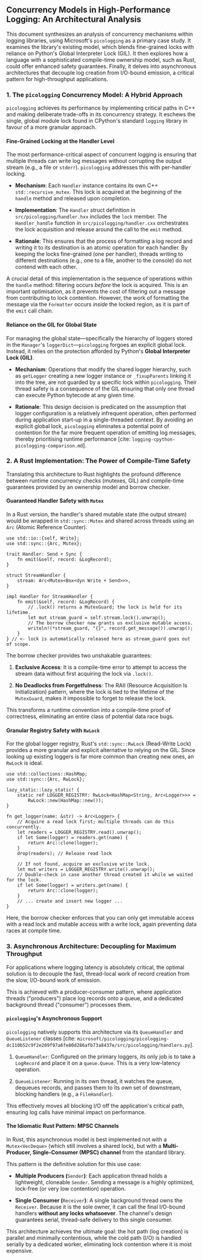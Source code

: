 ## Concurrency Models in High-Performance Logging: An Architectural Analysis

This document synthesizes an analysis of concurrency mechanisms within logging libraries, using Microsoft's `picologging` as a primary case study. It examines the library's existing model, which blends fine-grained locks with reliance on Python's Global Interpreter Lock (GIL). It then explores how a language with a sophisticated compile-time ownership model, such as Rust, could offer enhanced safety guarantees. Finally, it delves into asynchronous architectures that decouple log creation from I/O-bound emission, a critical pattern for high-throughput applications.

### 1. The `picologging` Concurrency Model: A Hybrid Approach

`picologging` achieves its performance by implementing critical paths in C++ and making deliberate trade-offs in its concurrency strategy. It eschews the single, global module lock found in CPython's standard `logging` library in favour of a more granular approach.

#### Fine-Grained Locking at the Handler Level

The most performance-critical aspect of concurrent logging is ensuring that multiple threads can write log messages without corrupting the output stream (e.g., a file or `stderr`). `picologging` addresses this with per-handler locking.

- **Mechanism**: Each `Handler` instance contains its own C++ `std::recursive_mutex`. This lock is acquired at the beginning of the `handle` method and released upon completion.

- **Implementation**: The `Handler` struct definition in `src/picologging/handler.hxx` includes the `lock` member. The `Handler_handle` function in `src/picologging/handler.cxx` orchestrates the lock acquisition and release around the call to the `emit` method.

- **Rationale**: This ensures that the process of formatting a log record and writing it to its destination is an atomic operation for each handler. By keeping the locks fine-grained (one per handler), threads writing to different destinations (e.g., one to a file, another to the console) do not contend with each other.

A crucial detail of this implementation is the sequence of operations within the `handle` method: filtering occurs *before* the lock is acquired. This is an important optimisation, as it prevents the cost of filtering out a message from contributing to lock contention. However, the work of formatting the message via the `Formatter` occurs *inside* the locked region, as it is part of the `emit` call chain.

#### Reliance on the GIL for Global State

For managing the global state—specifically the hierarchy of loggers stored in the `Manager`'s `loggerDict`—`picologging` forgoes an explicit global lock. Instead, it relies on the protection afforded by Python's **Global Interpreter Lock (GIL)**.

- **Mechanism**: Operations that modify the shared logger hierarchy, such as `getLogger` creating a new logger instance or `_fixupParents` linking it into the tree, are not guarded by a specific lock within `picologging`. Their thread safety is a consequence of the GIL ensuring that only one thread can execute Python bytecode at any given time.

- **Rationale**: This design decision is predicated on the assumption that logger configuration is a relatively infrequent operation, often performed during application start-up in a single-threaded context. By avoiding an explicit global lock, `picologging` eliminates a potential point of contention for the far more frequent operation of emitting log messages, thereby prioritising runtime performance \[cite: `logging-cpython-picologging-comparison.md`\].

### 2. A Rust Implementation: The Power of Compile-Time Safety

Translating this architecture to Rust highlights the profound difference between runtime concurrency checks (mutexes, GIL) and compile-time guarantees provided by an ownership model and borrow checker.

#### Guaranteed Handler Safety with `Mutex`

In a Rust version, the handler's shared mutable state (the output stream) would be wrapped in `std::sync::Mutex` and shared across threads using an `Arc` (Atomic Reference Counter).

```
use std::io::{self, Write};
use std::sync::{Arc, Mutex};

trait Handler: Send + Sync {
    fn emit(&self, record: &LogRecord);
}

struct StreamHandler {
    stream: Arc<Mutex<Box<dyn Write + Send>>>,
}

impl Handler for StreamHandler {
    fn emit(&self, record: &LogRecord) {
        // .lock() returns a MutexGuard; the lock is held for its lifetime.
        let mut stream_guard = self.stream.lock().unwrap();
        // The borrow checker now grants us exclusive mutable access.
        writeln!(*stream_guard, "{}", record.get_message()).unwrap();
    }
} // <- lock is automatically released here as stream_guard goes out of scope.

```

The borrow checker provides two unshakable guarantees:

1. **Exclusive Access**: It is a compile-time error to attempt to access the stream data without first acquiring the lock via `.lock()`.

1. **No Deadlocks from Forgetfulness**: The RAII (Resource Acquisition Is Initialization) pattern, where the lock is tied to the lifetime of the `MutexGuard`, makes it impossible to forget to release the lock.

This transforms a runtime convention into a compile-time proof of correctness, eliminating an entire class of potential data race bugs.

#### Granular Registry Safety with `RwLock`

For the global logger registry, Rust's `std::sync::RwLock` (Read-Write Lock) provides a more granular and explicit alternative to relying on the GIL. Since looking up existing loggers is far more common than creating new ones, an `RwLock` is ideal.

```
use std::collections::HashMap;
use std::sync::{Arc, RwLock};

lazy_static::lazy_static! {
    static ref LOGGER_REGISTRY: RwLock<HashMap<String, Arc<Logger>>> =
        RwLock::new(HashMap::new());
}

fn get_logger(name: &str) -> Arc<Logger> {
    // Acquire a read lock first; multiple threads can do this concurrently.
    let readers = LOGGER_REGISTRY.read().unwrap();
    if let Some(logger) = readers.get(name) {
        return Arc::clone(logger);
    }
    drop(readers); // Release read lock

    // If not found, acquire an exclusive write lock.
    let mut writers = LOGGER_REGISTRY.write().unwrap();
    // Double-check in case another thread created it while we waited for the lock.
    if let Some(logger) = writers.get(name) {
        return Arc::clone(logger);
    }
    // ... create and insert new logger ...
}

```

Here, the borrow checker enforces that you can only get immutable access with a read lock and mutable access with a write lock, again preventing data races at compile time.

### 3. Asynchronous Architecture: Decoupling for Maximum Throughput

For applications where logging latency is absolutely critical, the optimal solution is to decouple the fast, thread-local work of record creation from the slow, I/O-bound work of emission.

This is achieved with a producer-consumer pattern, where application threads ("producers") place log records onto a queue, and a dedicated background thread ("consumer") processes them.

#### `picologging`'s Asynchronous Support

`picologging` natively supports this architecture via its `QueueHandler` and `QueueListener` classes \[cite: `microsoft/picologging/picologging-dc110b52c9f2e209f97a6fe80d286afb73a8437e/src/picologging/handlers.py`\].

1. `QueueHandler`: Configured on the primary loggers, its only job is to take a `LogRecord` and place it on a `queue.Queue`. This is a very low-latency operation.

1. `QueueListener`: Running in its own thread, it watches the queue, dequeues records, and passes them to its *own* set of downstream, blocking handlers (e.g., a `FileHandler`).

This effectively moves all blocking I/O off the application's critical path, ensuring log calls have minimal impact on performance.

#### The Idiomatic Rust Pattern: MPSC Channels

In Rust, this asynchronous model is best implemented not with a `Mutex<VecDeque>` (which still involves a shared lock), but with a **Multi-Producer, Single-Consumer (MPSC) channel** from the standard library.

This pattern is the definitive solution for this use case:

- **Multiple Producers (**`Sender`**)**: Each application thread holds a lightweight, cloneable `Sender`. Sending a message is a highly optimized, lock-free (or very low contention) operation.

- **Single Consumer (**`Receiver`**)**: A single background thread owns the `Receiver`. Because it is the sole owner, it can call the final I/O-bound handlers **without any locks whatsoever**. The channel's design guarantees serial, thread-safe delivery to this single consumer.

This architecture achieves the ultimate goal: the hot path (log creation) is parallel and minimally contentious, while the cold path (I/O) is handled serially by a dedicated worker, eliminating lock contention where it is most expensive.
